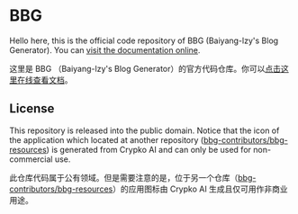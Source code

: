 # BBG

Hello here, this is the official code repository of BBG (Baiyang-lzy's Blog Generator). You can [visit the documentation online](https://bbg.nekomoe.xyz/#/en/).

这里是 BBG （Baiyang-lzy's Blog Generator）的官方代码仓库。你可以[点击这里在线查看文档](https://bbg.nekomoe.xyz/#/zh-cn/)。

## License

This repository is released into the public domain. Notice that the icon of the application which located at another repository ([bbg-contributors/bbg-resources](https://github.com/bbg-contributors/bbg-resources)) is generated from Crypko AI and can only be used for non-commercial use.

此仓库代码属于公有领域。但是需要注意的是，位于另一个仓库（[bbg-contributors/bbg-resources](https://github.com/bbg-contributors/bbg-resources)）的应用图标由 Crypko AI 生成且仅可用作非商业用途。

<!-- TODO: migrate to PNPM -->
<!-- TODO: use PNPM workspaces -->
